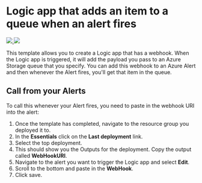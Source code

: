# Logic app that adds an item to a queue when an alert fires

<a href="https://portal.azure.com/#create/Microsoft.Template/uri/https%3A%2F%2Fraw.githubusercontent.com%2Fstepsic-microsoft-com%2Fazure-quickstart-templates%2Fmaster%2F201-alert-to-queue-with-logic-app%2Fazuredeploy.json" target="_blank">
    <img src="http://azuredeploy.net/deploybutton.png"/>
</a>
<a href="http://armviz.io/#/?load=https%3A%2F%2Fraw.githubusercontent.com%2Fstepsic-microsoft-com%2Fazure-quickstart-templates%2Fmaster%2F201-alert-to-queue-with-logic-app%2Fazuredeploy.json" target="_blank">
    <img src="http://armviz.io/visualizebutton.png"/>
</a>

This template allows you to create a Logic app that has a webhook. When the Logic app is triggered, it will add the payload you pass to an Azure Storage queue that you specify. You can add this webhook to an Azure Alert and then whenever the Alert fires, you'll get that item in the queue.

## Call from your Alerts

To call this whenever your Alert fires, you need to paste in the webhook URI into the alert:

1. Once the template has completed, navigate to the resource group you deployed it to.
2. In the **Essentials** click on the **Last deployment** link. 
3. Select the top deployment.
4. This should show you the Outputs for the deployment. Copy the output called **WebHookURI**. 
5. Navigate to the alert you want to trigger the Logic app and select **Edit**.
6. Scroll to the bottom and paste in the **WebHook**. 
7. Click save.
